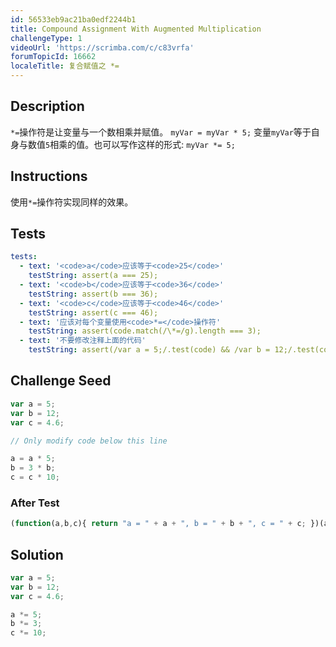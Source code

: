 ```yaml
---
id: 56533eb9ac21ba0edf2244b1
title: Compound Assignment With Augmented Multiplication
challengeType: 1
videoUrl: 'https://scrimba.com/c/c83vrfa'
forumTopicId: 16662
localeTitle: 复合赋值之 *=
---
```


## Description
<section id='description'>
<code>*=</code>操作符是让变量与一个数相乘并赋值。
<code>myVar = myVar * 5;</code>
变量<code>myVar</code>等于自身与数值<code>5</code>相乘的值。也可以写作这样的形式: 
<code>myVar *= 5;</code>
</section>

## Instructions
<section id='instructions'>
使用<code>*=</code>操作符实现同样的效果。
</section>

## Tests
<section id='tests'>

```yml
tests:
  - text: '<code>a</code>应该等于<code>25</code>'
    testString: assert(a === 25);
  - text: '<code>b</code>应该等于<code>36</code>'
    testString: assert(b === 36);
  - text: '<code>c</code>应该等于<code>46</code>'
    testString: assert(c === 46);
  - text: '应该对每个变量使用<code>*=</code>操作符'
    testString: assert(code.match(/\*=/g).length === 3);
  - text: '不要修改注释上面的代码'
    testString: assert(/var a = 5;/.test(code) && /var b = 12;/.test(code) && /var c = 4\.6;/.test(code));

```

</section>

## Challenge Seed
<section id='challengeSeed'>

<div id='js-seed'>

```js
var a = 5;
var b = 12;
var c = 4.6;

// Only modify code below this line

a = a * 5;
b = 3 * b;
c = c * 10;


```

</div>


### After Test
<div id='js-teardown'>

```js
(function(a,b,c){ return "a = " + a + ", b = " + b + ", c = " + c; })(a,b,c);
```

</div>

</section>

## Solution
<section id='solution'>


```js
var a = 5;
var b = 12;
var c = 4.6;

a *= 5;
b *= 3;
c *= 10;
```

</section>
